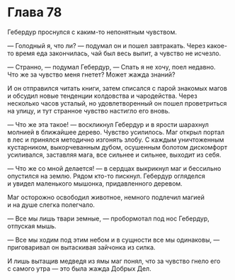 # Глава 78

Гебердур проснулся с каким-то непонятным чувством. 

— Голодный я, что ли? — подумал он и пошел завтракать. Через какое-то время еда закончилась, чай был весь выпит, а чувство не исчезло.

— Странно, — подумал Гебердур, — Спать я не хочу, поел недавно. Что же за чувство меня гнетет? Может жажда знаний?

И он отправился читать книги, затем списался с парой знакомых магов и обсудил новые тенденции колдовства и чародейства. Через несколько часов усталый, но удовлетворенный он пошел проветриться на улицу, и тут странное чувство настигло его вновь. 

— Что же эта такое! — воскликнул Гебердур и в ярости шарахнул молнией в ближайшее дерево. Чувство усилилось. Маг открыл портал в лес и принялся методично изгонять злобу. С каждым уничтоженным кустарником, выкорчеванным дубом, осушенным болотом дискомфорт усиливался, заставляя мага, все сильнее и сильнее, выходит из себя.

— Что же со мной делается! — в сердцах выкрикнул маг и бессильно опустился на землю. Рядом кто-то пискнул. Гебердур огляделся и увидел маленького мышонка, придавленного деревом. 

Маг осторожно освободил животное, немного подлечил магией и на душе слегка полегчало. 

— Все мы лишь твари земные, — пробормотал под нос Гебердур, отпуская мышь.

— Все мы ходим под этим небом и в сущности все мы одинаковы, — приговаривал он вытаскивая зайчонка из силка.

И лишь вытащив медведя из ямы маг понял, что за чувство гнело его с самого утра — это была жажда Добрых Дел.

